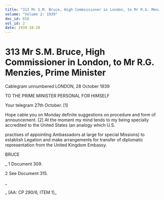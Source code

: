 ```yaml
---
title: "313 Mr S.M. Bruce, High Commissioner in London, to Mr R.G. Menzies, Prime Minister"
volume: "Volume 2: 1939"
doc_id: 650
vol_id: 2
date: 1939-10-28
---
```


# 313 Mr S.M. Bruce, High Commissioner in London, to Mr R.G. Menzies, Prime Minister

Cablegram unnumbered LONDON, 28 October 1939

TO THE PRIME MINISTER PERSONAL FOR HIMSELF

Your telegram 27th October. [1]

Hope cable you on Monday definite suggestions on procedure and form of announcement. [2] At the moment my mind tends to my being specially accredited to the United States (an analogy which U.S.

practises of appointing Ambassadors at large for special Missions) to establish Legation and make arrangements for transfer of diplomatic representation from the United Kingdom Embassy.

BRUCE

_ 1 Document 309.

2 See Document 315.

_

_ [AA: CP 290/6, ITEM 1]_
